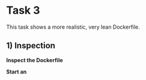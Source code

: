 # Task 3

This task shows a more realistic, very lean Dockerfile. 

## 1) Inspection

**Inspect the Dockerfile**

**Start an**